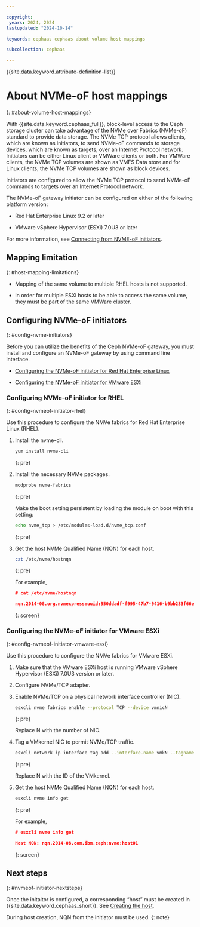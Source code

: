 ```yaml
---

copyright:
 years: 2024, 2024
lastupdated: "2024-10-14"

keywords: cephaas cephaas about volume host mappings

subcollection: cephaas

---
```

{{site.data.keyword.attribute-definition-list}}


# About NVMe-oF host mappings
{: #about-volume-host-mappings}

With {{site.data.keyword.cephaas_full}}, block-level access to the Ceph storage cluster can take advantage of the NVMe over Fabrics (NVMe-oF) standard to provide data storage. The NVMe TCP protocol allows clients, which are known as initiators, to send NVMe-oF commands to storage devices, which are known as targets, over an Internet Protocol network. Initiators can be either Linux client or VMWare clients or both. For VMWare clients, the NVMe TCP volumes are shown as VMFS Data store and for Linux clients, the NVMe TCP volumes are shown as block devices.

Initiators are configured to allow the NVMe TCP protocol to send NVMe-oF commands to targets over an Internet Protocol network.

The NVMe-oF gateway initiator can be configured on either of the following platform version:

* Red Hat Enterprise Linux 9.2 or later

* VMware vSphere Hypervisor (ESXi) 7.0U3 or later


For more information, see [Connecting from NVME-oF initiators](/docs/cephaas?topic=cephaas-connecting-nvme-initiators).



## Mapping limitation
{: #host-mapping-limitations}


* Mapping of the same volume to multiple RHEL hosts is not supported.

* In order for multiple ESXi hosts to be able to access the same volume, they must be part of the same VMWare cluster.


## Configuring NVMe-oF initiators
{: #config-nvme-initiators}

Before you can utilize the benefits of the Ceph NVMe-oF gateway, you must install and configure an NVMe-oF gateway by using command line interface.

* [Configuring the NVMe-oF initiator for Red Hat Enterprise Linux](/docs/cephaas?topic=cephaas-about-volume-host-mappings#config-nvmeof-initiator-rhel)

* [Configuring the NVMe-oF initiator for VMware ESXi](/docs/cephaas?topic=cephaas-about-volume-host-mappings#config-nvmeof-initiator-vmware-esxi)


### Configuring NVMe-oF initiator for RHEL
{: #config-nvmeof-initiator-rhel}

Use this procedure to configure the NMVe fabrics for Red Hat Enterprise Linux (RHEL).

1. Install the nvme-cli.

    ```sh
    yum install nvme-cli
    ```
    {: pre}


1. Install the necessary NVMe packages.

    ```sh
    modprobe nvme-fabrics
    ```
    {: pre}

    Make the boot setting persistent by loading the module on boot with this setting:

    ```sh
    echo nvme_tcp > /etc/modules-load.d/nvme_tcp.conf
    ```
    {: pre}

1. Get the host NVMe Qualified Name (NQN) for each host.

    ```sh
    cat /etc/nvme/hostnqn
    ```
    {: pre}

    For example,

    ```json
    # cat /etc/nvme/hostnqn

    nqn.2014-08.org.nvmexpress:uuid:950ddadf-f995-47b7-9416-b9bb233f66e3
    ```
    {: screen}


### Configuring the NVMe-oF initiator for VMware ESXi
{: #config-nvmeof-initiator-vmware-esxi}

Use this procedure to configure the NMVe fabrics for VMware ESXi.

1. Make sure that the VMware ESXi host is running VMware vSphere Hypervisor (ESXi) 7.0U3 version or later.

2. Configure NVMe/TCP adapter.

3. Enable NVMe/TCP on a physical network interface controller (NIC).

    ```sh
    esxcli nvme fabrics enable --protocol TCP --device vmnicN
    ```
    {: pre}

    Replace N with the number of NIC.

4. Tag a VMkernel NIC to permit NVMe/TCP traffic.

    ```sh
    esxcli network ip interface tag add --interface-name vmkN --tagname NVMeTCP
    ```
    {: pre}

    Replace N with the ID of the VMkernel.

5. Get the host NVMe Qualified Name (NQN) for each host.

    ```sh
    esxcli nvme info get
    ```
    {: pre}

    For example,

    ```json
    # esxcli nvme info get

    Host NQN: nqn.2014-08.com.ibm.ceph:nvme:host01
    ```
    {: screen}

## Next steps
{: #nvmeof-initiator-nextsteps}

Once the initaitor is configured, a corresponding “host” must be created in {{site.data.keyword.cephaas_short}}. See [Creating the host](/docs/cephaas?topic=cephaas-creating-host).

During host creation, NQN from the initiator must be used.
{: note}
